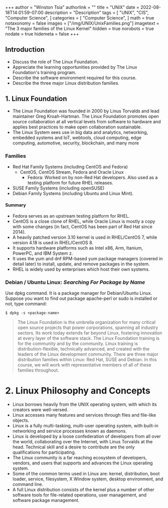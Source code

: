 +++
author = "Winston Tsia"
authorlink = ""
title = "UNIX"
date = 2022-08-18T14:01:59-07:00
description = "Description"
tags = [
    "UNIX",
    "CIS",
    "Computer Science",
]
categories = [
    "Computer Science",
]
math = true
notaxonomy = false
images = ["/img/UNIX/UnixFamilies.png"]
imagetext = "The 3 major families of the Linux Kernel"
hidden = true
norobots = true
nodate = true
hidemeta = false
+++

## Introduction
- Discuss the role of The Linux Foundation.
- Appreciate the learning opportunities provided by The Linux Foundation's training program.
- Describe the software environment required for this course.
- Describe the three major Linux distribution families.

## 1. Linux Foundation
- The Linux Foundation was founded in 2000 by Linus Torvalds and lead maintainer Greg Kroah-Hartman. The Linux Foundation promotes open source collaboration at all vertical levels from software to hardware and applies best practices to make open collaboration sustainable. 
- The Linux System sees use in big data and analytics, networking, embedded systems and IoT, webtools, cloud computing, edge computing, automotive, security, blockchain, and many more

### Families
- Red Hat Family Systems (including CentOS and Fedora)
  - CentOS, CentOS Stream, Fedora and Oracle Linux
    - Fedora: Worked on by non-Red Hat developers. Also used as a testing platform for future RHEL releases.
- SUSE Family Systems (including openSUSE)
- Debian Family Systems (including Ubuntu and Linux Mint).
#### Summary
- Fedora serves as an upstream testing platform for RHEL.
- CentOS is a close clone of RHEL, while Oracle Linux is mostly a copy with some changes (in fact, CentOS has been part of Red Hat since 2014).
- A heavily patched version 3.10 kernel is used in RHEL/CentOS 7, while version 4.18 is used in RHEL/CentOS 8.
- It supports hardware platforms such as Intel x86, Arm, Itanium, PowerPC, and IBM System z.
- It uses the yum and dnf RPM-based yum package managers (covered in detail later) to install, update, and remove packages in the system.
- RHEL is widely used by enterprises which host their own systems.

### Debian / Ubuntu Linux: *Searching For Package by Name*

Use dpkg command. It is a package manager for Debian/Ubuntu Linux. Suppose you want to find out package apache-perl or sudo is installed or not, type command:

`$ dpkg -s <package-name>`

>The Linux Foundation is the umbrella organization for many critical open source projects that power corporations, spanning all industry sectors. Its work today extends far beyond Linux, fostering innovation at every layer of the software stack. The Linux Foundation training is for the community and by the community. Linux training is distribution-flexible, technically advanced, and created with the leaders of the Linux development community. There are three major distribution families within Linux: Red Hat, SUSE and Debian. In this course, we will work with representative members of all of these families throughout.

# 2. Linux Philosophy and Concepts
- Linux borrows heavily from the UNIX operating system, with which its creators were well-versed.
- Linux accesses many features and services through files and file-like objects.
- Linux is a fully multi-tasking, multi-user operating system, with built-in networking and service processes known as daemons.
- Linux is developed by a loose confederation of developers from all over the world, collaborating over the Internet, with Linus Torvalds at the head. Technical skill and a desire to contribute are the only qualifications for participating.
- The Linux community is a far reaching ecosystem of developers, vendors, and users that supports and advances the Linux operating system.
- Some of the common terms used in Linux are: kernel, distribution, boot loader, service, filesystem, X Window system, desktop  environment, and command line.
- A full Linux distribution consists of the kernel plus a number of other software tools for file-related operations, user management, and software package management.